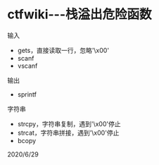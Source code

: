 # ctfwiki---栈溢出危险函数

输入  
- gets，直接读取一行，忽略'\x00'
- scanf
- vscanf

输出  
- sprintf

字符串  
- strcpy，字符串复制，遇到'\x00'停止
- strcat，字符串拼接，遇到'\x00'停止
- bcopy


2020/6/29  
